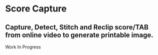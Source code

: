 Score Capture
=============
Capture, Detect, Stitch and Reclip score/TAB
from online video to generate printable image.
----------------------------------------------
Work In Progress
